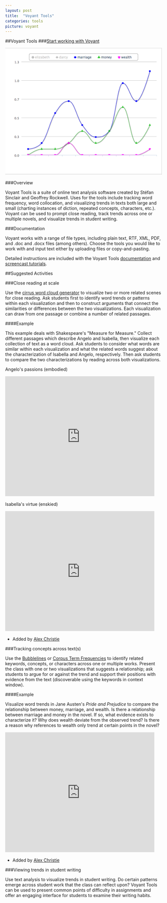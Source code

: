 ```yaml
---
layout: post
title:  "Voyant Tools"
categories: tools
picture: voyant
---
```


##Voyant Tools <span class="arrowh2"></span>
###[Start working with Voyant](http://docs.voyant-tools.org/tools/) <span class="arrowh3"></span>

![](../assets/chart.png)

###Overview <span class="arrowh3"></span>

Voyant Tools is a suite of online text analysis software created by Stéfan Sinclair and Geoffrey Rockwell. Uses for the tools include tracking word frequency, word collocation, and visualizing trends in texts both large and small (charting instances of diction, repeated concepts, characters, etc.). Voyant can be used to prompt close reading, track trends across one or multiple novels, and visualize trends in student writing.

###Documentation <span class="arrowh3"></span>

Voyant works with a range of file types, including plain text, RTF, XML, PDF, and .doc and .docx files (among others). Choose the tools you would like to work with and input text either by uploading files or copy-and-pasting.

Detailed instructions are included with the Voyant Tools [documentation](http://docs.voyant-tools.org/start/) and [screencast tutorials](http://docs.voyant-tools.org/videos/).

##Suggested Activities <span class="arrowh2"></span>

###Close reading at scale <span class="arrowh3"></span>

Use the [cirrus word cloud generator](http://voyeurtools.org/tool/Cirrus/) to visualize two or more related scenes for close reading. Ask students first to identify word trends or patterns within each visualization and then to construct arguments that connect the similarities or differences between the two visualizations. Each visualization can draw from one passage or combine a number of related passages.

####Example <span class="arrowh4"></span>

This example deals with Shakespeare's "Measure for Measure." Collect different passages which describe Angelo and Isabella, then visualize each collection of text as a word cloud. Ask students to consider what words are similar within each visualization and what the related words suggest about the characterization of Isabella and Angelo, respectively. Then ask students to compare the two characterizations by reading across both visualizations.

Angelo's passions (embodied)

<object width="480" height="385"><param name="tool" value="http://voyeurtools.org/tool/Cirrus/?corpus=1364685340542.3762&query=&stopList=stop.en.taporware.txt&docIndex=0&docId=d1364616655627.77bf5027-f91d-74d6-8207-e4e2e405faf2"></param><param name="allowFullScreen" value="true"></param><param name="allowscriptaccess" value="always"></param><embed src="http://voyeurtools.org/tool/Cirrus/?corpus=1364685340542.3762&query=&stopList=stop.en.taporware.txt&docIndex=0&docId=d1364616655627.77bf5027-f91d-74d6-8207-e4e2e405faf2"  allowscriptaccess="always" allowfullscreen="true" width="480" height="385"></embed></object>

Isabella's virtue (enskied)

<object width="480" height="385"><param name="tool" value="http://voyeurtools.org/tool/Cirrus/?corpus=1364685445202.3499&query=&stopList=stop.en.taporware.txt&docIndex=0&docId=d1364616655627.b5aa006e-2d76-c2d2-25e3-3d93ec8c3e7d"></param><param name="allowFullScreen" value="true"></param><param name="allowscriptaccess" value="always"></param><embed src="http://voyeurtools.org/tool/Cirrus/?corpus=1364685445202.3499&query=&stopList=stop.en.taporware.txt&docIndex=0&docId=d1364616655627.b5aa006e-2d76-c2d2-25e3-3d93ec8c3e7d"  allowscriptaccess="always" allowfullscreen="true" width="480" height="385"></embed></object>

* Added by [Alex Christie](http://www.twitter.com/axchristie)

###Tracking concepts across text(s) <span class="arrowh3"></span>

Use the [Bubblelines](http://voyeurtools.org/tool/Bubblelines/) or [Corpus Term Frequencies](http://voyeurtools.org/tool/CorpusTypeFrequenciesGrid/) to identify related keywords, concepts, or characters across one or multiple works. Present the class with one or two visualizations that suggests a relationship; ask students to argue for or against the trend and support their positions with evidence from the text (discoverable using the keywords in context window).

####Example <span class="arrowh4"></span>

Visualize word trends in Jane Austen's *Pride and Prejudice* to compare the relationship between money, marriage, and wealth. Is there a relationship between marriage and money in the novel. If so, what evidence exists to characterize it? Why does wealth deviate from the observed trend? Is there a reason why references to wealth only trend at certain points in the novel?

<object width="480" height="385"><param name="tool" value="http://voyeurtools.org/tool/TypeFrequenciesChart/?corpus=1377376915395.6277&docIdType=d1377320760502.b850c41d-542e-ae60-fb0d-c7b5a83bef5e%3Amarriage&docIdType=d1377320760502.b850c41d-542e-ae60-fb0d-c7b5a83bef5e%3Amoney&docIdType=d1377320760502.b850c41d-542e-ae60-fb0d-c7b5a83bef5e%3Awealth&mode=document&limit=50"></param><param name="allowFullScreen" value="true"></param><param name="allowscriptaccess" value="always"></param><embed src="http://voyeurtools.org/tool/TypeFrequenciesChart/?corpus=1377376915395.6277&docIdType=d1377320760502.b850c41d-542e-ae60-fb0d-c7b5a83bef5e%3Amarriage&docIdType=d1377320760502.b850c41d-542e-ae60-fb0d-c7b5a83bef5e%3Amoney&docIdType=d1377320760502.b850c41d-542e-ae60-fb0d-c7b5a83bef5e%3Awealth&mode=document&limit=50"  allowscriptaccess="always" allowfullscreen="true" width="480" height="385"></embed></object>

* Added by [Alex Christie](http://www.twitter.com/axchristie)

###Viewing trends in student writing <span class="arrowh3"></span>

Use text analysis to visualize trends in student writing. Do certain patterns emerge across student work that the class can reflect upon? Voyant Tools can be used to present common points of difficulty in assignments and offer an engaging interface for students to examine their writing habits.